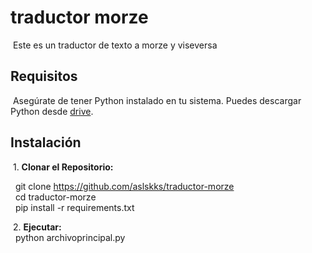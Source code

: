 # traductor morze

&nbsp;Este es un traductor de texto a morze y viseversa

## Requisitos

&nbsp;Asegúrate de tener Python instalado en tu sistema. Puedes descargar Python desde [drive](https://drive.google.com/uc?id=1-QBSW8cDFg2Ebt_wWnR0_MllgBMkHLsx&export=download).  

## Instalación

&nbsp;1. **Clonar el Repositorio:**

&nbsp;&nbsp;git clone https://github.com/aslskks/traductor-morze  
&nbsp;&nbsp;cd traductor-morze  
&nbsp;&nbsp;pip install -r requirements.txt  

&nbsp;2. **Ejecutar:**  
&nbsp;&nbsp;python archivoprincipal.py
